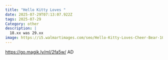 ```yaml
---
title: "Hello Kitty Loves "
date: 2025-07-29T07:13:07.922Z
tags: 2025-07-29
Category: other
description: |
  18.xx was 29.xx  
image: https://i5.walmartimages.com/seo/Hello-Kitty-Loves-Cheer-Bear-10-Collectible-Care-Bears-Plush-2-Pack-Soft-Huggable-Material_39a611c2-0a5d-47f2-80b1-925dfabbe633.2afb8d83db503376887ae89ec8dcd21d.jpeg?odnHeight=640&odnWidth=640&odnBg=FFFFFF
---
```

https://go.magik.ly/ml/2fa5w/
AD